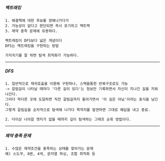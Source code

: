 <h5>백트래킹</h5>

    1. 해결책에 대한 후보를 정해나가다가
    2. 가능성이 없다고 판단되면 즉시 포기하고 백트랙
    3. 제약 충족 문제에 유용하다.
    
    백트래킹이 DFS보다 넓은 개념이다
    DFS는 백트래킹을 구현하는 방법

    가지치기를 잘 하면 탐색 최적화가 가능하다.

---

<h5>DFS</h5>

    1. 일반적으로 재귀호출을 이용해 구현하나, 스택을통한 반복구조로도 가능
    -> 갈림길이 나타날 때마다 '다른 길이 있다'는 정보만 기록하면서 자신이 지나간 길을 지워나간다. 
    그러다 막다른 곳에 도달하면 직전 갈림길까지 돌아가면서 '이 길은 아님'이라는 표식을 남긴다. 
    그렇게 갈림길을 순차적으로 탐색해 나가다 목적지를 발견하면 그대로 해답을 내고 종료.

    2. 더이상 나아갈 엣지가 없을 때까지 깊이 탐색하는 그래프 순회 방법이다.

---

<h5>제약 충족 문제</h5>

    1. 수많은 제약조건을 충족하는 상태를 찾아가는 문제
    예) 스도쿠, 8퀸, 4색, 문자열 파싱, 조합 최적화 등